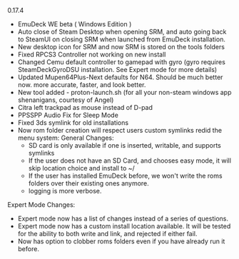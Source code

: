 0.17.4
- EmuDeck WE beta ( Windows Edition )
- Auto close of Steam Desktop when opening SRM, and auto going back to SteamUI on closing SRM when launched from EmuDeck installation.
- New desktop icon for SRM and now SRM is stored on the tools folders
- Fixed RPCS3 Controller not working on new install
- Changed Cemu default controller to gamepad with gyro (gyro requires SteamDeckGyroDSU installation. See Expert mode for more details)
- Updated Mupen64Plus-Next defaults for N64. Should be much better now. more accurate, faster, and look better.
- New tool added - proton-launch.sh (for all your non-steam windows app shenanigans, courtesy of Angel) 
- Citra left trackpad as mouse instead of D-pad
- PPSSPP Audio Fix for Sleep Mode
- Fixed 3ds symlink for old installations
- Now rom folder creation will respect users custom symlinks
redid the menu system:
General Changes:
   - SD card is only available if one is inserted, writable, and supports symlinks
   - If the user does not have an SD Card, and chooses easy mode, it will skip location choice and install to ~/
   - If the user has installed EmuDeck before, we won't write the roms folders over their existing ones anymore.
   - logging is more verbose.

Expert Mode Changes:
   - Expert mode now has a list of changes instead of a series of questions.
   - Expert mode now has a custom install location available. It will be tested for the ability to both write and link, and 
      rejected if either fail.
   - Now has option to clobber roms folders even if you have already run it before.
